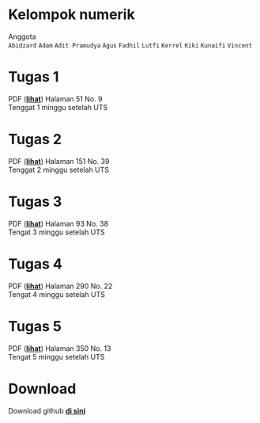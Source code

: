# Kelompok numerik
Anggota <br>`Abidzard` `Adam` `Adit Pramudya` `Agus` `Fadhil` `Lutfi` `Kerrel` `Kiki` `Kunaifi` `Vincent`


# Tugas 1
PDF (__[lihat](https://drive.google.com/file/d/10psXWNHH3XR_woTxb_8XYy4l7nT61ARZ/view?usp=sharing)__)
Halaman 51 No. 9 <br>
Tenggat 1 minggu setelah UTS

# Tugas 2
PDF (__[lihat](https://drive.google.com/file/d/10psXWNHH3XR_woTxb_8XYy4l7nT61ARZ/view?usp=sharing)__)
Halaman 151 No. 39 <br>
Tenggat 2 minggu setelah UTS

# Tugas 3
PDF (__[lihat](https://drive.google.com/file/d/10psXWNHH3XR_woTxb_8XYy4l7nT61ARZ/view?usp=sharing)__)
Halaman 93 No. 38 <br>
Tengat 3 minggu setelah UTS

# Tugas 4
PDF (__[lihat](https://drive.google.com/file/d/10psXWNHH3XR_woTxb_8XYy4l7nT61ARZ/view?usp=sharing)__)
Halaman 290 No. 22 <br>
Tengat 4 minggu setelah UTS

# Tugas 5
PDF (__[lihat](https://drive.google.com/file/d/10psXWNHH3XR_woTxb_8XYy4l7nT61ARZ/view?usp=sharing)__)
Halaman 350 No. 13 <br>
Tengat 5 minggu setelah UTS

# Download
Download github __[di sini](https://central.github.com/deployments/desktop/desktop/latest/win32)__
